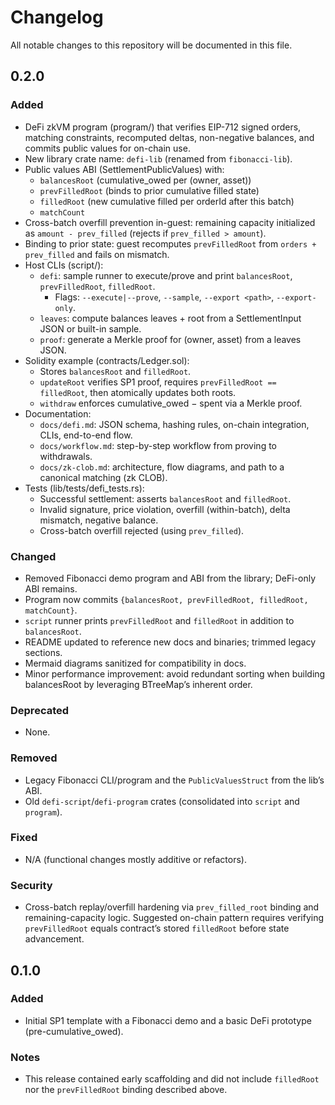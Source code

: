 # Changelog

All notable changes to this repository will be documented in this file.


## 0.2.0
### Added
- DeFi zkVM program (program/) that verifies EIP-712 signed orders, matching constraints,
  recomputed deltas, non-negative balances, and commits public values for on-chain use.
- New library crate name: `defi-lib` (renamed from `fibonacci-lib`).
- Public values ABI (SettlementPublicValues) with:
  - `balancesRoot` (cumulative_owed per (owner, asset))
  - `prevFilledRoot` (binds to prior cumulative filled state)
  - `filledRoot` (new cumulative filled per orderId after this batch)
  - `matchCount`
- Cross-batch overfill prevention in-guest: remaining capacity initialized as
  `amount - prev_filled` (rejects if `prev_filled > amount`).
- Binding to prior state: guest recomputes `prevFilledRoot` from `orders + prev_filled` and fails on
  mismatch.
- Host CLIs (script/):
  - `defi`: sample runner to execute/prove and print `balancesRoot`, `prevFilledRoot`, `filledRoot`.
    - Flags: `--execute|--prove`, `--sample`, `--export <path>`, `--export-only`.
  - `leaves`: compute balances leaves + root from a SettlementInput JSON or built-in sample.
  - `proof`: generate a Merkle proof for (owner, asset) from a leaves JSON.
- Solidity example (contracts/Ledger.sol):
  - Stores `balancesRoot` and `filledRoot`.
  - `updateRoot` verifies SP1 proof, requires `prevFilledRoot == filledRoot`, then atomically updates
    both roots.
  - `withdraw` enforces cumulative_owed − spent via a Merkle proof.
- Documentation:
  - `docs/defi.md`: JSON schema, hashing rules, on-chain integration, CLIs, end-to-end flow.
  - `docs/workflow.md`: step-by-step workflow from proving to withdrawals.
  - `docs/zk-clob.md`: architecture, flow diagrams, and path to a canonical matching (zk CLOB).
- Tests (lib/tests/defi_tests.rs):
  - Successful settlement: asserts `balancesRoot` and `filledRoot`.
  - Invalid signature, price violation, overfill (within-batch), delta mismatch, negative balance.
  - Cross-batch overfill rejected (using `prev_filled`).

### Changed
- Removed Fibonacci demo program and ABI from the library; DeFi-only ABI remains.
- Program now commits `{balancesRoot, prevFilledRoot, filledRoot, matchCount}`.
- `script` runner prints `prevFilledRoot` and `filledRoot` in addition to `balancesRoot`.
- README updated to reference new docs and binaries; trimmed legacy sections.
- Mermaid diagrams sanitized for compatibility in docs.
- Minor performance improvement: avoid redundant sorting when building balancesRoot by leveraging
  BTreeMap’s inherent order.

### Deprecated
- None.

### Removed
- Legacy Fibonacci CLI/program and the `PublicValuesStruct` from the lib’s ABI.
- Old `defi-script`/`defi-program` crates (consolidated into `script` and `program`).

### Fixed
- N/A (functional changes mostly additive or refactors).

### Security
- Cross-batch replay/overfill hardening via `prev_filled_root` binding and remaining-capacity
  logic. Suggested on-chain pattern requires verifying `prevFilledRoot` equals contract’s stored
  `filledRoot` before state advancement.

## 0.1.0
### Added
- Initial SP1 template with a Fibonacci demo and a basic DeFi prototype (pre-cumulative_owed).

### Notes
- This release contained early scaffolding and did not include `filledRoot` nor the
  `prevFilledRoot` binding described above.
